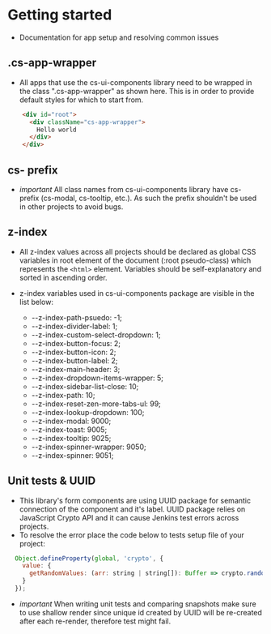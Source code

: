 # Getting started
* Documentation for app setup and resolving common issues

## .cs-app-wrapper<a name="cs-app-wrapper"></a>
* All apps that use the cs-ui-components library need to be wrapped in the class ".cs-app-wrapper" as shown here. This is in order to provide default styles for which to start from.

```html
    <div id="root">
      <div className="cs-app-wrapper">
        Hello world
      </div>
    </div>
```

## cs- prefix<a name="cs- prefix"></a>
* <i>important</i> All class names from cs-ui-components library have cs- prefix (cs-modal, cs-tooltip, etc.). As such the prefix shouldn't be used in other projects to avoid bugs.

## z-index<a name="z-index"></a>
* All z-index values across all projects should be declared as global CSS variables in root element of the document (:root pseudo-class) which represents the `<html>`
element. Variables should be self-explanatory and sorted in ascending order.

* z-index variables used in cs-ui-components package are visible in the list below:
  * --z-index-path-psuedo: -1;
  * --z-index-divider-label: 1;
  * --z-index-custom-select-dropdown: 1;
  * --z-index-button-focus: 2;
  * --z-index-button-icon: 2;
  * --z-index-button-label: 2;
  * --z-index-main-header: 3;
  * --z-index-dropdown-items-wrapper: 5;
  * --z-index-sidebar-list-close: 10;
  * --z-index-path: 10;
  * --z-index-reset-zen-more-tabs-ul: 99;
  * --z-index-lookup-dropdown: 100;
  * --z-index-modal: 9000;
  * --z-index-toast: 9005;
  * --z-index-tooltip: 9025;
  * --z-index-spinner-wrapper: 9050;
  * --z-index-spinner: 9051;



## Unit tests & UUID<a name="Unit tests & UUID"></a>
* This library's form components are using UUID package for semantic connection of the component and it's label. UUID package relies on JavaScript Crypto API and it can cause Jenkins test errors across projects.
* To resolve the error place the code below to tests setup file of your project:

```js
  Object.defineProperty(global, 'crypto', {
    value: {
      getRandomValues: (arr: string | string[]): Buffer => crypto.randomBytes(arr.length)
    }
  });
```

* <i>important</i> When writing unit tests and comparing snapshots make sure to use shallow render since unique id created by UUID will be re-created after each re-render, therefore test might fail.